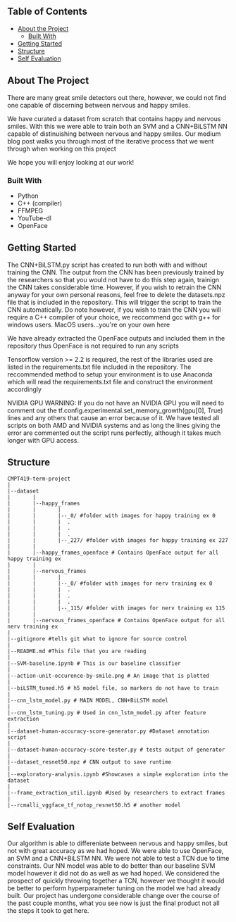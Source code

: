 <!-- TABLE OF CONTENTS -->
## Table of Contents

* [About the Project](#about-the-project)
  * [Built With](#built-with)
* [Getting Started](#getting-started)
* [Structure](#Structure)
* [Self Evaluation](#Self-Evaluation)



<!-- ABOUT THE PROJECT -->
## About The Project

There are many great smile detectors out there, however, we could not find one capable of 
discerning between nervous and happy smiles.

We have curated a dataset from scratch that contains happy and nervous smiles. 
With this we were able to train both an SVM and a CNN+BiLSTM NN capable of distinuishing 
between nervous and happy smiles. Our medium blog post walks you through most of the 
iterative process that we went through when working on this project

We hope you will enjoy looking at our work!


### Built With
* Python
* C++ (compiler)
* FFMPEG
* YouTube-dl
* OpenFace


<!-- GETTING STARTED -->
## Getting Started

The CNN+BiLSTM.py script has created to run both with and without training the CNN.
The output from the CNN has been previously trained by the researchers so that 
you would not have to do this step again, trainign the CNN takes considerable time.
However, if you wish to retrain the CNN anyway for your own personal reasons, feel 
free to delete the datasets.npz file that is included in the repository. 
This will trigger the script to train the CNN automatically. Do note however, if
you wish to train the CNN you will require a C++ compiler of your choice, we 
reccommend gcc with g++ for windows users. MacOS users...you're on your own here

We have already extracted the OpenFace outputs and included them in the repository
thus OpenFace is not required to run any scripts

Tensorflow version >= 2.2 is required, the rest of the libraries used are listed
in the requirements.txt file included in the repository. The reccommended method
to setup your environment is to use Anaconda which will read the requirements.txt
file and construct the environment accordingly

NVIDIA GPU WARNING: If you do not have an NVIDIA GPU you will need to comment out the 
tf.config.experimental.set_memory_growth(gpu[0], True) lines and any others
that cause an error because of it. We have tested all scripts on both AMD and
NVIDIA systems and as long the lines giving the error are commented out the 
script runs perfectly, although it takes much longer with GPU access.

<!-- Structure -->
## Structure

    CMPT419-term-project
    |
    |--dataset
    |       |
    |       |--happy_frames
    |       |       |
    |       |       |--_0/ #folder with images for happy training ex 0
    |       |       |  .
    |       |       |  .
    |       |       |  .
    |       |       |--_227/ #folder with images for happy training ex 227
    |       |                       
    |       |--happy_frames_openface # Contains OpenFace output for all happy training ex
    |       |
    |       |--nervous_frames 
    |       |       |
    |       |       |--_0/ #folder with images for nerv training ex 0
    |       |       |  .
    |       |       |  .
    |       |       |  .
    |       |       |--_115/ #folder with images for nerv training ex 115
    |       |                       
    |       |--nervous_frames_openface # Contains OpenFace output for all nerv training ex    
    |
    |--gitignore #tells git what to ignore for source control
    |
    |--README.md #This file that you are reading
    |
    |--SVM-baseline.ipynb # This is our baseline classifier
    |
    |--action-unit-occurence-by-smile.png # An image that is plotted
    |
    |--biLSTM_tuned.h5 # h5 model file, so markers do not have to train 
    |
    |--cnn_lstm_model.py # MAIN MODEL, CNN+BiLSTM model
    |
    |--cnn_lstm_tuning.py # Used in cnn_lstm_model.py after feature extraction
    |
    |--dataset-human-accuracy-score-generator.py #Dataset annotation script
    |
    |--dataset-human-accuracy-score-tester.py # tests output of generator
    |
    |--dataset_resnet50.npz # CNN output to save runtime
    |
    |--exploratory-analysis.ipynb #Showcases a simple exploration into the dataset
    |
    |--frame_extraction_util.ipynb #Used by researchers to extract frames
    |
    |--rcmalli_vggface_tf_notop_resnet50.h5 # another model 


<!-- Self Evaluation -->
## Self Evaluation

Our algorithm is able to differeniate between nervous and happy smiles, but
not with great accuracy as we had hoped. We were able to use OpenFace, an SVM 
and a CNN+BiLSTM NN. We were not able to test a TCN due to time constraints. 
Our NN model was able to do better than our baseline SVM model however it did 
not do as well as we had hoped. We considered the prospect of quickly throwing
together a TCN, however we thought it would be better to perform 
hyperparameter tuning on the model we had already built. Our project has 
undergone considerable change over the course of the past couple months, what
you see now is just the final product not all the steps it took to get here.        




